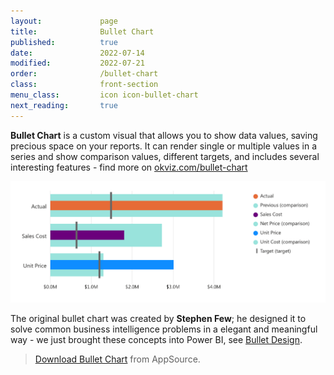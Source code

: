 ```yaml
---
layout:             page
title:              Bullet Chart
published:          true
date:               2022-07-14
modified:           2022-07-21
order:              /bullet-chart
class:              front-section
menu_class:         icon icon-bullet-chart
next_reading:       true
---
```


**Bullet Chart** is a custom visual that allows you to show data values, saving precious space on your reports. It can render single or multiple values in a series and show comparison values, different targets, and includes several interesting features - find more on [okviz.com/bullet-chart](https://okviz.com/bullet-chart)

<img src="images/bullet-chart.png" width="700" class="naked">

The original bullet chart was created by **Stephen Few**; he designed it to solve common business intelligence problems in a elegant and meaningful way - we just brought these concepts into Power BI, see [Bullet Design](features/bullet-design.md).

> [Download Bullet Chart](https://appsource.microsoft.com/en-us/product/power-bi-visuals/WA104380953) from AppSource.